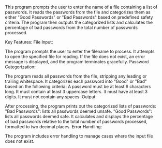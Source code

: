 This program prompts the user to enter the name of a file containing a list of passwords. It reads the passwords from the file and categorizes them as either "Good Passwords" or "Bad Passwords" based on predefined safety criteria. The program then outputs the categorized lists and calculates the percentage of bad passwords from the total number of passwords processed.

Key Features:
File Input:

The program prompts the user to enter the filename to process.
It attempts to open the specified file for reading. If the file does not exist, an error message is displayed, and the program terminates gracefully.
Password Categorization:

The program reads all passwords from the file, stripping any leading or trailing whitespace.
It categorizes each password into "Good" or "Bad" based on the following criteria:
A password must be at least 9 characters long.
It must contain at least 3 uppercase letters.
It must have at least 3 digits.
It must not contain any spaces.
Output:

After processing, the program prints out the categorized lists of passwords:
"Bad Passwords": lists all passwords deemed unsafe.
"Good Passwords": lists all passwords deemed safe.
It calculates and displays the percentage of bad passwords relative to the total number of passwords processed, formatted to two decimal places.
Error Handling:

The program includes error handling to manage cases where the input file does not exist.
